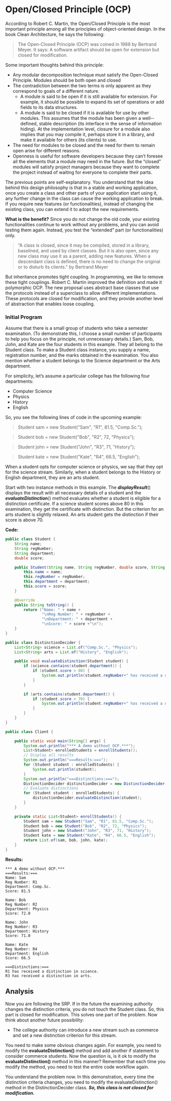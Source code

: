 # Open/Closed Principle (OCP)

According to Robert C. Martin, the Open/Closed Principle is the most important
principle among all the principles of object-oriented design. In the book Clean
Architecture, he says the following:

> The Open-Closed Principle (OCP) was coined in 1988 by Bertrand Meyer.
It says: A software artifact should be open for extension but closed for
modification.

Some important thoughts behind this principle:

- Any modular decomposition technique must satisfy the Open-Closed
Principle. Modules should be both open and closed
- The contradiction between the two terms is only apparent as they
  correspond to goals of a different nature.
  - A module is said to be open if it is still available for extension. For
    example, it should be possible to expand its set of operations or
    add fields to its data structures. 
  - A module is said to be closed if it is available for use by other
    modules. This assumes that the module has been given a
    well-­defined, stable description (its interface in the sense of
    information hiding). At the implementation level, closure for a
    module also implies that you may compile it, perhaps store it in a
    library, and make it available for others (its clients) to use.
- The need for modules to be closed and the need for them to remain
  open arise for different reasons.
- Openness is useful for software developers because
  they can’t foresee all the elements that a module may need in the
  future. But the “closed” modules will satisfy project managers
  because they want to complete the project instead of waiting for
  everyone to complete their parts.

The previous points are self-explanatory. You understand that the idea behind this
design philosophy is that in a stable and working application, once you create a class and
other parts of your application start using it, any further change in the class can cause
the working application to break. If you require new features (or functionalities), instead
of changing the existing class, you can extend it to adopt the new requirements. 

**What is the benefit?** Since you do not change the old code, your existing functionalities continue
to work without any problems, and you can avoid testing them again. Instead, you test
the “extended” part (or functionalities) only.

> “A class is closed, since it may be compiled, stored in a library, baselined,
and used by client classes. But it is also open, since any new class may use it
as a parent, adding new features. When a descendant class is defined, there
is no need to change the original or to disturb its clients." by Bertrand Meyer


But inheritance promotes tight coupling. In programming, we like to remove these
tight couplings. Robert C. Martin improved the definition and made it polymorphic
OCP. The new proposal uses abstract base classes that use the protocols instead
of a superclass to allow different implementations. These protocols are closed for
modification, and they provide another level of abstraction that enables loose coupling.

### Initial Program

Assume that there is a small group of students who take a semester examination.
(To demonstrate this, I choose a small number of participants to help you focus on the
principle, not unnecessary details.) Sam, Bob, John, and Kate are the four students in
this example. They all belong to the Student class. To make a Student class instance,
you supply a name, registration number, and the marks obtained in the examination.
You also mention whether a student belongs to the Science department or the Arts
department.

For simplicity, let’s assume a particular college has the following four departments:

- Computer Science
- Physics
- History
- English

So, you see the following lines of code in the upcoming example:

> Student sam = new Student("Sam", "R1", 81.5, "Comp.Sc.");

> Student bob = new Student("Bob", "R2", 72, "Physics");

> Student john = new Student("John", "R3", 71, "History");

> Student kate = new Student("Kate", "R4", 66.5, "English");

When a student opts for computer science or physics, we say that they opt for the
science stream. Similarly, when a student belongs to the History or English department,
they are an arts student.

Start with two instance methods in this example. The **_displayResult_**() displays the
result with all necessary details of a student and the **_evaluateDistinction_**() method
evaluates whether a student is eligible for a distinction certificate. If a science student
scores above 80 in this examination, they get the certificate with distinction. But the
criterion for an arts student is slightly relaxed. An arts student gets the distinction if their
score is above 70.

**Code:**
```java
public class Student {
    String name;
    String regNumber;
    String department;
    double score;

    public Student(String name, String regNumber, double score, String department) {
        this.name = name;
        this.regNumber = regNumber;
        this.department = department;
        this.score = score;
    }

    @Override
    public String toString() {
        return ("Name: " + name +
                "\nReg Number: " + regNumber +
                "\nDepartment: " + department +
                "\nScore: " + score +"\n");
    }
}
```

```java
public class DistinctionDecider {
    List<String> science = List.of("Comp.Sc.", "Physics");
    List<String> arts = List.of("History", "English");

    public void evaluateDistinction(Student student) {
        if (science.contains(student.department)) {
            if (student.score > 80) {
                System.out.println(student.regNumber+" has received a distinction in science.");
            }
        }

        if (arts.contains(student.department)) {
            if (student.score > 70) {
                System.out.println(student.regNumber+" has received a distinction in arts.");
            }
        }
    }
}
```

```java
public class Client {

    public static void main(String[] args) {
        System.out.println("*** A demo without OCP.***");
        List<Student> enrolledStudents = enrollStudents();
        // Display all results
        System.out.println("===Results:===");
        for (Student student : enrolledStudents) {
            System.out.println(student);
        }
        System.out.println("===Distinctions:===");
        DistinctionDecider distinctionDecider = new DistinctionDecider();
        // Evaluate distinctions
        for (Student student : enrolledStudents) {
            distinctionDecider.evaluateDistinction(student);
        }
    }

    private static List<Student> enrollStudents() {
        Student sam = new Student("Sam", "R1", 81.5, "Comp.Sc.");
        Student bob = new Student("Bob", "R2", 72, "Physics");
        Student john = new Student("John", "R3", 71, "History");
        Student kate = new Student("Kate", "R4", 66.5, "English");
        return List.of(sam, bob, john, kate);
    }
}
```

**Results:**
```
*** A demo without OCP.***
===Results:===
Name: Sam
Reg Number: R1
Department: Comp.Sc.
Score: 81.5

Name: Bob
Reg Number: R2
Department: Physics
Score: 72.0

Name: John
Reg Number: R3
Department: History
Score: 71.0

Name: Kate
Reg Number: R4
Department: English
Score: 66.5

===Distinctions:===
R1 has received a distinction in science.
R3 has received a distinction in arts.
```

## Analysis

Now you are following the SRP. If in the future the examining authority changes the
distinction criteria, you do not touch the Student class. So, this part is closed for
modification. This solves one part of the problem. Now think about another future
possibility:

- The college authority can introduce a new stream such as commerce
  and set a new distinction criterion for this stream.

You need to make some obvious changes again. For example, you need to modify the
**evaluateDistinction()** method and add another if statement to consider commerce
students. Now the question is, is it ok to modify the **evaluateDistinction()** method
in this manner? Remember that each time you modify the method, you need to test the
entire code workflow again.

You understand the problem now. In this demonstration, every time the distinction
criteria changes, you need to modify the evaluateDistinction() method in the
DistinctionDecider class. **_So, this class is not closed for modification._**